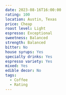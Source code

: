 ```yaml
---
date: 2023-08-16T16:00:00
rating: 100
location: Austin, Texas
price: Cheap
roast level: Light
espresso: Exceptional
sweetness: Balanced
strength: Balanced
bitter: No
house syrups: Yes
specialty drinks: Yes
espresso variety: Yes
mixed: Yes
edible decor: No
tags:
  - Coffee
  - Rating
---
```



